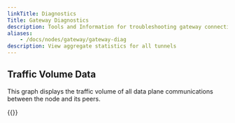 ```yaml
---
linkTitle: Diagnostics
Title: Gateway Diagnostics
description: Tools and Information for troubleshooting gateway connectivity issues 
aliases: 
    - /docs/nodes/gateway/gateway-diag
description: View aggregate statistics for all tunnels
---
```


## Traffic Volume Data
This graph displays the traffic volume of all data plane communications between the node and its peers. 

{{<tgimg src="gateway-diags.png" width="80%" caption="Gateway Diagnostics Page">}}

